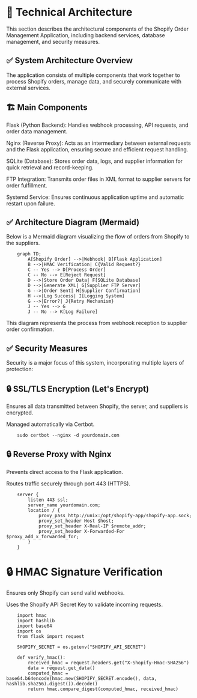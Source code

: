 # 📂 Technical Architecture

This section describes the architectural components of the Shopify Order Management Application, including backend services, database management, and security measures.

## ✅ System Architecture Overview

The application consists of multiple components that work together to process Shopify orders, manage data, and securely communicate with external services.

## 🏗 Main Components

Flask (Python Backend): Handles webhook processing, API requests, and order data management.

Nginx (Reverse Proxy): Acts as an intermediary between external requests and the Flask application, ensuring secure and efficient request handling.

SQLite (Database): Stores order data, logs, and supplier information for quick retrieval and record-keeping.

FTP Integration: Transmits order files in XML format to supplier servers for order fulfillment.

Systemd Service: Ensures continuous application uptime and automatic restart upon failure.

## ✅ Architecture Diagram (Mermaid)

Below is a Mermaid diagram visualizing the flow of orders from Shopify to the suppliers.

        graph TD;
            A[Shopify Order] -->|Webhook| B[Flask Application]
            B -->|HMAC Verification| C{Valid Request?}
            C -- Yes --> D[Process Order]
            C -- No --> E[Reject Request]
            D -->|Store Order Data| F[SQLite Database]
            D -->|Generate XML| G[Supplier FTP Server]
            G -->|Order Sent| H[Supplier Confirmation]
            H -->|Log Success| I[Logging System]
            G -->|Error?| J{Retry Mechanism}
            J -- Yes --> G
            J -- No --> K[Log Failure]

This diagram represents the process from webhook reception to supplier order confirmation.

## ✅ Security Measures

Security is a major focus of this system, incorporating multiple layers of protection:

## 🔒 SSL/TLS Encryption (Let's Encrypt)

Ensures all data transmitted between Shopify, the server, and suppliers is encrypted.

Managed automatically via Certbot.

        sudo certbot --nginx -d yourdomain.com

## 🔒 Reverse Proxy with Nginx

Prevents direct access to the Flask application.

Routes traffic securely through port 443 (HTTPS).

        server {
            listen 443 ssl;
            server_name yourdomain.com;
            location / {
                proxy_pass http://unix:/opt/shopify-app/shopify-app.sock;
                proxy_set_header Host $host;
                proxy_set_header X-Real-IP $remote_addr;
                proxy_set_header X-Forwarded-For $proxy_add_x_forwarded_for;
            }
        }
# 🔒 HMAC Signature Verification

Ensures only Shopify can send valid webhooks.

Uses the Shopify API Secret Key to validate incoming requests.

        import hmac
        import hashlib
        import base64
        import os
        from flask import request

        SHOPIFY_SECRET = os.getenv("SHOPIFY_API_SECRET")

        def verify_hmac():
            received_hmac = request.headers.get("X-Shopify-Hmac-SHA256")
            data = request.get_data()
            computed_hmac = base64.b64encode(hmac.new(SHOPIFY_SECRET.encode(), data, hashlib.sha256).digest()).decode()
            return hmac.compare_digest(computed_hmac, received_hmac)